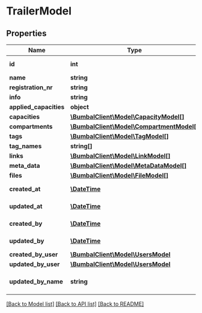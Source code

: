 # TrailerModel

## Properties
Name | Type | Description | Notes
------------ | ------------- | ------------- | -------------
**id** | **int** | Unique Identifier | [optional] 
**name** | **string** | name | [optional] 
**registration_nr** | **string** | registration_nr | [optional] 
**info** | **string** | name | [optional] 
**applied_capacities** | **object** |  | [optional] 
**capacities** | [**\BumbalClient\Model\CapacityModel[]**](CapacityModel.md) |  | [optional] 
**compartments** | [**\BumbalClient\Model\CompartmentModel[]**](CompartmentModel.md) |  | [optional] 
**tags** | [**\BumbalClient\Model\TagModel[]**](TagModel.md) |  | [optional] 
**tag_names** | **string[]** | Tag names | [optional] 
**links** | [**\BumbalClient\Model\LinkModel[]**](LinkModel.md) |  | [optional] 
**meta_data** | [**\BumbalClient\Model\MetaDataModel[]**](MetaDataModel.md) |  | [optional] 
**files** | [**\BumbalClient\Model\FileModel[]**](FileModel.md) |  | [optional] 
**created_at** | [**\DateTime**](\DateTime.md) | created_at date time | [optional] 
**updated_at** | [**\DateTime**](\DateTime.md) | updated_at date time | [optional] 
**created_by** | [**\DateTime**](\DateTime.md) | created_at date time | [optional] 
**updated_by** | [**\DateTime**](\DateTime.md) | updated_at date time | [optional] 
**created_by_user** | [**\BumbalClient\Model\UsersModel**](UsersModel.md) |  | [optional] 
**updated_by_user** | [**\BumbalClient\Model\UsersModel**](UsersModel.md) |  | [optional] 
**updated_by_name** | **string** | Trailer updated by user full name | [optional] 

[[Back to Model list]](../README.md#documentation-for-models) [[Back to API list]](../README.md#documentation-for-api-endpoints) [[Back to README]](../README.md)


